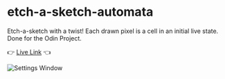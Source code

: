 # etch-a-sketch-automata
Etch-a-sketch with a twist! Each drawn pixel is a cell in an initial live state. Done for the Odin Project.

👉 [Live Link](https://aarcthom.github.io/etch-a-sketch-automata) 👈


![Settings Window](https://raw.https://github.com/aarcThom/etch-a-sketch-automata/tree/main/img/CA.gif)